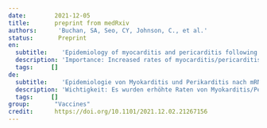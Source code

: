 ```yaml
---
date:        2021-12-05
title:       preprint from medRxiv
authors:      'Buchan, SA, Seo, CY, Johnson, C., et al.'
status:       Preprint
en:
  subtitle:    'Epidemiology of myocarditis and pericarditis following mRNA vaccines in Ontario, Canada: by vaccine product, schedule and interval'
  description: 'Importance: Increased rates of myocarditis/pericarditis following COVID-19 mRNA vaccines have been observed. However, little data are available related to product-specific differences, which have important programmatic impacts. Results: There were 19,740,741 doses of mRNA vaccines administered and 297 reports of myocarditis/pericarditis meeting our inclusion criteria. Among these, 69.7% occurred following the second dose of COVID-19 mRNA vaccine and 76.8% occurred in males. The median age of individuals with a reported event was 24 years. The highest reporting rate of myocarditis/pericarditis was observed in males aged 18-24 years following mRNA-1273 as the second dose; the rate in this age group was 5.1 (95% CI 1.9-15.5) times higher than the rate following BNT162b2 as the second dose. Overall reporting rates were higher when the inter-dose interval was shorter (i.e., ≤30 days) for both vaccine products.Among individuals who received mRNA-1273 for the second dose, rates were higher for those who had a heterologous as opposed to homologous vaccine schedule.'
  tags:     []
de: 
  subtitle:    'Epidemiologie von Myokarditis und Perikarditis nach mRNA-Impfstoffen in Ontario, Kanada: nach Impfstoffprodukt, Zeitplan und Intervall'
  description: 'Wichtigkeit: Es wurden erhöhte Raten von Myokarditis/Perikarditis nach COVID-19 mRNA-Impfstoffen beobachtet. Es liegen jedoch nur wenige Daten zu den produktspezifischen Unterschieden vor, die wichtige programmatische Auswirkungen haben. Ergebnisse: Es wurden 19.740.741 Dosen mRNA-Impfstoffe verabreicht, und es gab 297 Berichte über Myokarditis/Perikarditis, die unsere Einschlusskriterien erfüllten. Davon traten 69,7 % nach der zweiten Dosis des COVID-19-mRNA-Impfstoffs und 76,8 % bei Männern auf. Das mittlere Alter der Personen mit einem gemeldeten Ereignis betrug 24 Jahre. Die höchste Melderate für Myokarditis/Perikarditis wurde bei Männern im Alter von 18 bis 24 Jahren nach der zweiten Dosis mRNA-1273 beobachtet; die Rate war in dieser Altersgruppe 5,1 (95% CI 1,9-15,5) Mal höher als die Rate nach der zweiten Dosis BNT162b2. Insgesamt waren die Melderaten höher, wenn das Intervall zwischen den einzelnen Dosen bei beiden Impfstoffen kürzer war (d. h. ≤30 Tage). Bei den Personen, die mRNA-1273 als zweite Dosis erhielten, waren die Raten bei denjenigen höher, die ein heterologes im Gegensatz zu einem homologen Impfschema hatten.'
  tags:     []
group:       "Vaccines"
credit:      https://doi.org/10.1101/2021.12.02.21267156
---
```

